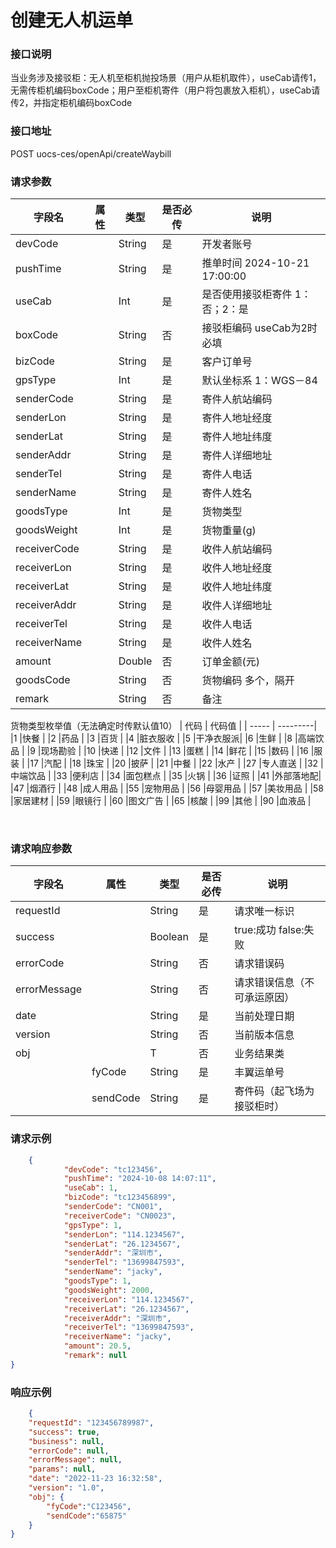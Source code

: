 
# 创建无人机运单

### 接口说明

当业务涉及接驳柜：无人机至柜机抛投场景（用户从柜机取件），useCab请传1，无需传柜机编码boxCode；用户至柜机寄件（用户将包裹放入柜机），useCab请传2，并指定柜机编码boxCode

### 接口地址

POST
uocs-ces/openApi/createWaybill

### 请求参数

| 字段名       | 属性 | 类型   | 是否必传 | 说明                                    |
| ------------ | ---- | ------ | -------- | --------------------------------------- |
| devCode      |      | String | 是       | 开发者账号                           |
| pushTime     |      | String | 是       | 推单时间 2024-10-21 17:00:00            |
| useCab       |      | Int    | 是       | 是否使用接驳柜寄件 1：否；2：是  	    |
| boxCode      |      | String | 否       | 接驳柜编码 useCab为2时必填				|
| bizCode      |      | String | 是       | 客户订单号                                |
| gpsType      |      | Int    | 是       | 默认坐标系 1：WGS－84                   |
| senderCode   |      | String | 是       | 寄件人航站编码                          |
| senderLon    |      | String | 是       | 寄件人地址经度                          |
| senderLat    |      | String | 是       | 寄件人地址纬度                          |
| senderAddr   |      | String | 是       | 寄件人详细地址                          |
| senderTel    |      | String | 是       | 寄件人电话                              |
| senderName   |      | String | 是       | 寄件人姓名                              |
| goodsType    |      | Int    | 是       | 货物类型 			                    |
| goodsWeight  |      | Int    | 是       | 货物重量(g)                             |
| receiverCode |      | String | 是       | 收件人航站编码                          |
| receiverLon  |      | String | 是       | 收件人地址经度                          |
| receiverLat  |      | String | 是       | 收件人地址纬度                          |
| receiverAddr |      | String | 是       | 收件人详细地址                          |
| receiverTel  |      | String | 是       | 收件人电话                              |
| receiverName |      | String | 是       | 收件人姓名                              |
| amount       |      | Double | 否       | 订单金额(元)                            |
| goodsCode    |      | String | 否       | 货物编码 多个，隔开                     |
| remark       |      | String | 否       | 备注                                    |

货物类型枚举值（无法确定时传默认值10）
| 代码  | 代码值   |
| ----- | ---------|
|1		|快餐      |
|2		|药品      |
|3		|百货      |
|4		|脏衣服收  |
|5		|干净衣服派|
|6		|生鲜      |
|8		|高端饮品  |
|9		|现场勘验  |
|10		|快递      |
|12		|文件      |
|13		|蛋糕      |
|14		|鲜花      |
|15		|数码      |
|16		|服装      |
|17		|汽配      |
|18		|珠宝      |
|20		|披萨      |
|21		|中餐      |
|22		|水产      |
|27		|专人直送  |
|32		|中端饮品  |
|33		|便利店    |
|34		|面包糕点  |
|35		|火锅      |
|36		|证照      |
|41		|外部落地配|
|47		|烟酒行    |
|48		|成人用品  |
|55		|宠物用品  |
|56		|母婴用品  |
|57		|美妆用品  |
|58		|家居建材  |
|59		|眼镜行    |
|60		|图文广告  |
|65		|核酸      |
|99		|其他      |
|90		|血液品    |





​	
### 请求响应参数

| 字段名       | 属性     | 类型    | 是否必传 | 说明                       |
| ------------ | -------- | ------- | -------- | -------------------------- |
| requestId    |          | String  | 是       | 请求唯一标识               |
| success      |          | Boolean | 是       | true:成功 false:失败       |
| errorCode    |          | String  | 否       | 请求错误码                 |
| errorMessage |          | String  | 否       | 请求错误信息（不可承运原因）|
| date         |          | String  | 是       | 当前处理日期               |
| version      |          | String  | 否       | 当前版本信息               |
| obj          |          | T       | 否       | 业务结果类                 |
|              | fyCode   | String  | 是       | 丰翼运单号                   |
|              | sendCode | String  | 是       | 寄件码（起飞场为接驳柜时）    |


### 请求示例

```json
	{
			"devCode": "tc123456",
			"pushTime": "2024-10-08 14:07:11",
			"useCab": 1,
			"bizCode": "tc123456899",
			"senderCode": "CN001",
			"receiverCode": "CN0023",
			"gpsType": 1,
			"senderLon": "114.1234567",
			"senderLat": "26.1234567",
			"senderAddr": "深圳市",
			"senderTel": "13699847593",
			"senderName": "jacky",
			"goodsType": 1,
			"goodsWeight": 2000,
			"receiverLon": "114.1234567",
			"receiverLat": "26.1234567",
			"receiverAddr": "深圳市",
			"receiverTel": "13699847593",
			"receiverName": "jacky",
			"amount": 20.5,
			"remark": null
}
```

### 响应示例

```json
	{
	"requestId": "123456789987",
	"success": true,
	"business": null,
	"errorCode": null,
	"errorMessage": null,
	"params": null,
	"date": "2022-11-23 16:32:58",
	"version": "1.0",
	"obj": {
		"fyCode":"C123456",
		"sendCode":"65875"
	}
}
```